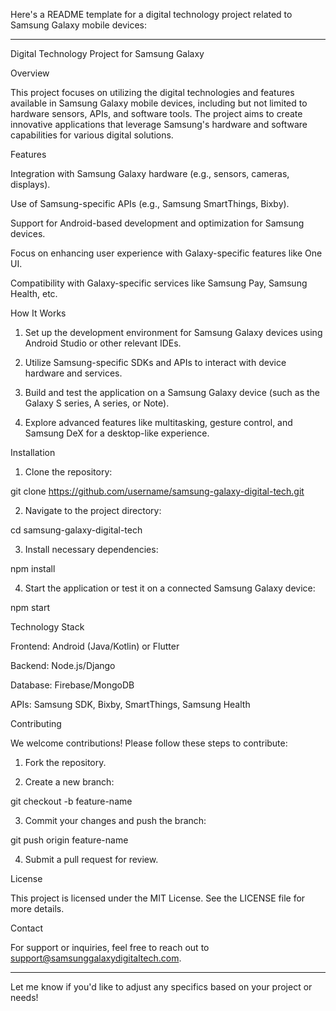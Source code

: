 Here's a README template for a digital technology project related to Samsung Galaxy mobile devices:


---

Digital Technology Project for Samsung Galaxy

Overview

This project focuses on utilizing the digital technologies and features available in Samsung Galaxy mobile devices, including but not limited to hardware sensors, APIs, and software tools. The project aims to create innovative applications that leverage Samsung's hardware and software capabilities for various digital solutions.

Features

Integration with Samsung Galaxy hardware (e.g., sensors, cameras, displays).

Use of Samsung-specific APIs (e.g., Samsung SmartThings, Bixby).

Support for Android-based development and optimization for Samsung devices.

Focus on enhancing user experience with Galaxy-specific features like One UI.

Compatibility with Galaxy-specific services like Samsung Pay, Samsung Health, etc.


How It Works

1. Set up the development environment for Samsung Galaxy devices using Android Studio or other relevant IDEs.


2. Utilize Samsung-specific SDKs and APIs to interact with device hardware and services.


3. Build and test the application on a Samsung Galaxy device (such as the Galaxy S series, A series, or Note).


4. Explore advanced features like multitasking, gesture control, and Samsung DeX for a desktop-like experience.



Installation

1. Clone the repository:

git clone https://github.com/username/samsung-galaxy-digital-tech.git


2. Navigate to the project directory:

cd samsung-galaxy-digital-tech


3. Install necessary dependencies:

npm install


4. Start the application or test it on a connected Samsung Galaxy device:

npm start



Technology Stack

Frontend: Android (Java/Kotlin) or Flutter

Backend: Node.js/Django

Database: Firebase/MongoDB

APIs: Samsung SDK, Bixby, SmartThings, Samsung Health


Contributing

We welcome contributions! Please follow these steps to contribute:

1. Fork the repository.


2. Create a new branch:

git checkout -b feature-name


3. Commit your changes and push the branch:

git push origin feature-name


4. Submit a pull request for review.



License

This project is licensed under the MIT License. See the LICENSE file for more details.

Contact

For support or inquiries, feel free to reach out to support@samsunggalaxydigitaltech.com.


---

Let me know if you'd like to adjust any specifics based on your project or needs!


